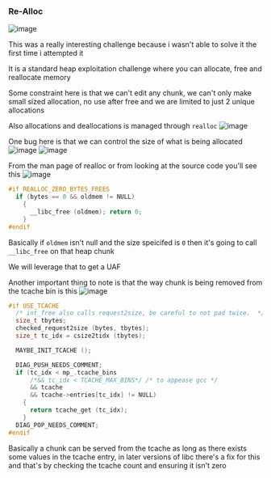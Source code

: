 <h3> Re-Alloc </h3>

![image](https://github.com/user-attachments/assets/46221d25-8d67-4c92-bc34-3549e16eda4d)

This was a really interesting challenge because i wasn't able to solve it the first time i attempted it

It is a standard heap exploitation challenge where you can allocate, free and reallocate memory

Some constraint here is that we can't edit any chunk, we can't only make small sized allocation, no use after free and we are limited to just 2 unique allocations

Also allocations and deallocations is managed through `realloc`
![image](https://github.com/user-attachments/assets/404fd03b-1584-43b0-b64a-31f12c940bf0)

One bug here is that we can control the size of what is being allocated
![image](https://github.com/user-attachments/assets/c6f291b9-4f81-4cbd-bd1a-f1d40953ec77)
![image](https://github.com/user-attachments/assets/6b796860-1d59-4767-ae92-e8347a1102d9)

From the man page of realloc or from looking at the source code you'll see this
![image](https://github.com/user-attachments/assets/c8b9d1c9-be8c-4bf3-aa74-1cce0855a9f0)

```c
#if REALLOC_ZERO_BYTES_FREES
  if (bytes == 0 && oldmem != NULL)
    {
      __libc_free (oldmem); return 0;
    }
#endif
```

Basically if `oldmem` isn't null and the size speicifed is `0` then it's going to call `__libc_free` on that heap chunk

We will leverage that to get a UAF

Another important thing to note is that the way chunk is being removed from the tcache bin is this
![image](https://github.com/user-attachments/assets/87c9ce52-cdff-4812-8f77-57e31a1a12e4)

```c
#if USE_TCACHE
  /* int_free also calls request2size, be careful to not pad twice.  */
  size_t tbytes;
  checked_request2size (bytes, tbytes);
  size_t tc_idx = csize2tidx (tbytes);

  MAYBE_INIT_TCACHE ();

  DIAG_PUSH_NEEDS_COMMENT;
  if (tc_idx < mp_.tcache_bins
      /*&& tc_idx < TCACHE_MAX_BINS*/ /* to appease gcc */
      && tcache
      && tcache->entries[tc_idx] != NULL)
    {
      return tcache_get (tc_idx);
    }
  DIAG_POP_NEEDS_COMMENT;
#endif
```

Basically a chunk can be served from the tcache as long as there exists some values in the tcache entry, in later versions of libc there's a fix for this and that's by checking the tcache count and ensuring it isn't zero


